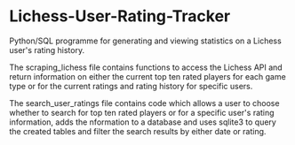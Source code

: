 # Lichess-User-Rating-Tracker
Python/SQL programme for generating and viewing statistics on a Lichess user's rating history.

The scraping_lichess file contains functions to access the Lichess API and return information on either the current top ten rated players for each game type or for the current ratings and rating history for specific users.

The search_user_ratings file contains code which allows a user to choose whether to search for top ten rated players or for a specific user's rating information, adds the nformation to a database and uses sqlite3 to query the created tables and filter the search results by either date or rating.

